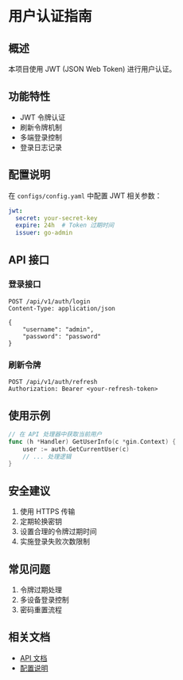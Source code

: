 # 用户认证指南

## 概述

本项目使用 JWT (JSON Web Token) 进行用户认证。

## 功能特性

- JWT 令牌认证
- 刷新令牌机制
- 多端登录控制
- 登录日志记录

## 配置说明

在 `configs/config.yaml` 中配置 JWT 相关参数：

```yaml
jwt:
  secret: your-secret-key
  expire: 24h  # Token 过期时间
  issuer: go-admin
```

## API 接口

### 登录接口

```http
POST /api/v1/auth/login
Content-Type: application/json

{
    "username": "admin",
    "password": "password"
}
```

### 刷新令牌

```http
POST /api/v1/auth/refresh
Authorization: Bearer <your-refresh-token>
```

## 使用示例

```go
// 在 API 处理器中获取当前用户
func (h *Handler) GetUserInfo(c *gin.Context) {
    user := auth.GetCurrentUser(c)
    // ... 处理逻辑
}
```

## 安全建议

1. 使用 HTTPS 传输
2. 定期轮换密钥
3. 设置合理的令牌过期时间
4. 实施登录失败次数限制

## 常见问题

1. 令牌过期处理
2. 多设备登录控制
3. 密码重置流程

## 相关文档

- [API 文档](../api/README.md)
- [配置说明](../getting-started/configuration.md) 
